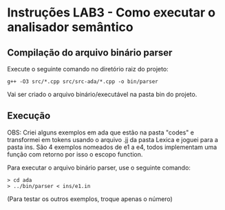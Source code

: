 # Instruções LAB3 - Como executar o analisador semântico

## Compilação do arquivo binário parser

Execute o seguinte comando no diretório raiz do projeto:
```
g++ -O3 src/*.cpp src/src-ada/*.cpp -o bin/parser
```
Vai ser criado o arquivo binário/executável na pasta bin do projeto.

## Execução

OBS: Criei alguns exemplos em ada que estão na pasta "codes" e transformei em tokens usando o arquivo .jj da pasta Lexica e joguei para a pasta ins. São 4 exemplos nomeados de e1 a e4, todos implementam uma função com retorno por isso o escopo function.

Para executar o arquivo binário parser, use o seguinte comando:
```
> cd ada
> ../bin/parser < ins/e1.in
```
(Para testar os outros exemplos, troque apenas o número)